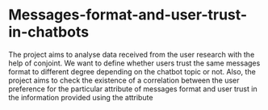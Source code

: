 # Messages-format-and-user-trust-in-chatbots
The project aims to analyse data received from the user research with the help of conjoint. We want to define whether users trust the same messages format to different degree depending on the chatbot topic or not. Also, the project aims to check the existence of a correlation between the user preference for the particular attribute of messages format and user trust in the information provided using the attribute
